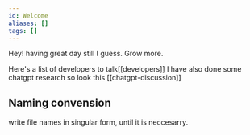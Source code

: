 ```yaml
---
id: Welcome
aliases: []
tags: []
---
```


Hey! having great day still I guess. Grow more.

Here's a list of developers to talk[[developers]]
I have also done some chatgpt research so look this [[chatgpt-discussion]]

## Naming convension

write file names in singular form, until it is neccesarry.
